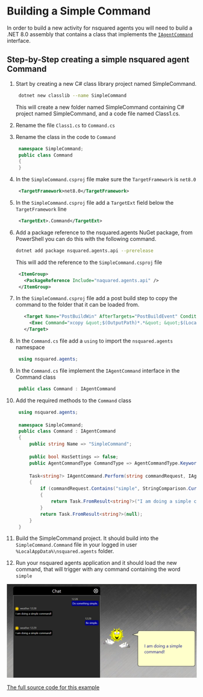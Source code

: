 # Building a Simple Command

In order to build a new activity for nsquared agents you will need to build a .NET 8.0 assembly that contains a class that implements the [`IAgentCommand`](IAgentCommand.md) interface.

## Step-by-Step creating a simple nsquared agent Command

1. Start by creating a new C# class library project named SimpleCommand.

   ```bash
    dotnet new classlib --name SimpleCommand
   ```

   This will create a new folder named SimpleCommand containing C# project named SimpleCommand, and a code file named Class1.cs.
1. Rename the file `Class1.cs` to `Command.cs`
1. Rename the class in the code to `Command`

   ```cs
    namespace SimpleCommand;
    public class Command
    {
    }
   ```

1. In the `SimpleCommand.csproj` file make sure the `TargetFramework` is `net8.0`

   ```xml
    <TargetFramework>net8.0</TargetFramework>
   ```

1. In the `SimpleCommand.csproj` file add a `TargetExt` field below the `TargetFramework` line

   ```xml
    <TargetExt>.Command</TargetExt>
   ```

1. Add a package reference to the nsquared.agents NuGet package, from PowerShell you can do this with the following command.

   ```sh
   dotnet add package nsquared.agents.api --prerelease
   ```
   This will add the reference to the `SimpleCommand.csproj` file
   ```xml
    <ItemGroup>
      <PackageReference Include="naquared.agents.api" />
    </ItemGroup>
   ```

1. In the `SimpleCommand.csproj` file add a post build step to copy the command to the folder that it can be loaded from.

   ```xml
      <Target Name="PostBuildWin" AfterTargets="PostBuildEvent" Condition="'$(OS)' == 'Windows_NT'">
        <Exec Command="xcopy &quot;$(OutputPath)*.*&quot; &quot;$(LocalAppData)\nsquared.agents\&quot; /E /Y /I" />
      </Target>
   ```

1. In the `Command.cs` file add a `using` to import the `nsquared.agents` namespace

   ```cs
    using nsquared.agents;
   ```

1. In the `Command.cs` file implement the `IAgentCommand` interface in the Command class

   ```cs
    public class Command : IAgentCommand
   ```

1. Add the required methods to the `Command` class

   ```cs
    using nsquared.agents;

    namespace SimpleCommand;
    public class Command : IAgentCommand
    {
        public string Name => "SimpleCommand";

        public bool HasSettings => false;
        public AgentCommandType CommandType => AgentCommandType.KeywordLocal;

        Task<string?> IAgentCommand.Perform(string commandRequest, IAgentAnimations? animations)
        {
            if (commandRequest.Contains("simple", StringComparison.CurrentCultureIgnoreCase))
            {
                return Task.FromResult<string?>("I am doing a simple command!");
            }
            return Task.FromResult<string?>(null);
        }
    }
   ```
1. Build the SimpleCommand project. It should build into the `SimpleCommand.Command` file in your logged in user `%LocalAppData%\nsquared.agents` folder.
1. Run your nsquared agents application and it should load the new command, that will trigger with any command containing the word `simple`

![Doing a simple command](../images/DoingSimpleCommand.png)

[The full source code for this example](../../Samples/SimpleCommand/)